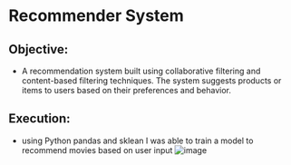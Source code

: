 # Recommender System 
## Objective: 

- A recommendation system built using collaborative filtering and content-based filtering techniques. The system suggests products or items to users based on their preferences and behavior.

## Execution: 

- using Python pandas and sklean I was able to train a model to recommend movies based on user input 
![image](https://github.com/sbitar2024/SheyamPortfolio.GitHub.io/assets/171313362/29a60cd7-19ce-4cba-990f-ceee5ae928ba)
